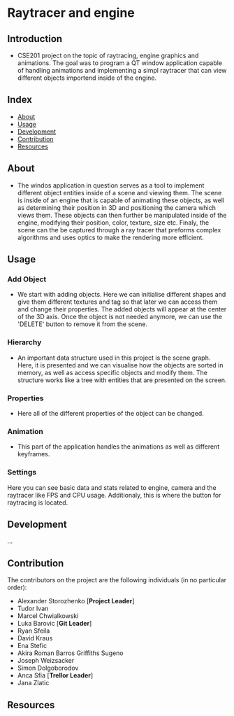 # **Raytracer and engine**
## Introduction
- CSE201 project on the topic of raytracing, engine graphics and animations. The goal was to
  program a QT window application capable of handling animations and implementing a simpl raytracer
  that can view different objects importend inside of the engine.

## Index

- [About](#about)
- [Usage](#usage)
- [Development](#development)
- [Contribution](#contribution)
- [Resources](#resources)

## About
- The windos application in question serves as a tool to implement different object entities inside of a scene and viewing them.
The scene is inside of an engine that is capable of animating these objects, as well as determining their position in 3D and 
positioning the camera which views them. These objects can then further be manipulated inside of the engine, modifying their position, color,
texture, size etc. Finaly, the scene can the be captured through a ray tracer that preforms complex algorithms and uses optics to make the 
rendering more efficient.

## Usage
### Add Object
- We start with adding objects. Here we can initialise different shapes and give them different textures and tag so that later we can access them and change
  their properties. The added objects will appear at the center of the 3D axis. Once the object is not needed anymore, we can use the 'DELETE' button to remove it from the scene.
### Hierarchy
- An important data structure used in this project is the scene graph. Here, it is presented and we can visualise how the objects are sorted in memory, as well as access specific objects
and modify them. The structure works like a tree with entities that are presented on the screen.
### Properties
- Here all of the different properties of the object can be changed.
### Animation
- This part of the application handles the animations as well as different keyframes.
### Settings 
Here you can see basic data and stats related to engine, camera and the raytracer like FPS and CPU usage. Additionaly, this is where the button for raytracing is located.


## Development
...


## Contribution
The contributors on the project are the following individuals (in no particular order):
- Alexander Storozhenko [**Project Leader**]
- Tudor Ivan
- Marcel Chwialkowski
- Luka Barovic [**Git Leader**]
- Ryan Sfeila
- David Kraus
- Ena Stefic
- Akira Roman Barros Griffiths Sugeno
- Joseph Weizsacker
- Simon Dolgoborodov
- Anca Sfia [**Trellor Leader**]
- Jana Zlatic
## Resources
